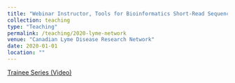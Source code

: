 ```yaml
---
title: "Webinar Instructor, Tools for Bioinformatics Short-Read Sequence Data Processing"
collection: teaching
type: "Teaching"
permalink: /teaching/2020-lyme-network
venue: "Canadian Lyme Disease Research Network"
date: 2020-01-01
location: ""
---
```


[Trainee Series (Video)](https://drive.google.com/file/d/1JO_3hSi8xrbTZCKUwVkFz5pmYA1gikCZ/view?usp=sharing)